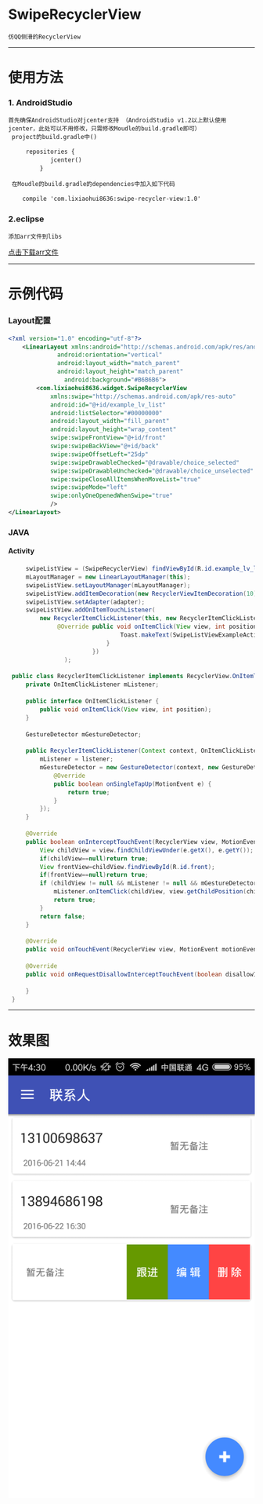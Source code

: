# SwipeRecyclerView
    仿QQ侧滑的RecyclerView
----------------------------------------------------------------------------
# 使用方法
### 1. AndroidStudio
    首先确保AndroidStudio对jcenter支持 （AndroidStudio v1.2以上默认使用jcenter，此处可以不用修改，只需修改Moudle的build.gradle即可）
     project的build.gradle中()
```xml
     repositories {
            jcenter()
         }
```
     在Moudle的build.gradle的dependencies中加入如下代码
```xml
    compile 'com.lixiaohui8636:swipe-recycler-view:1.0'
```
### 2.eclipse
    添加arr文件到libs
[点击下载arr文件](http://blog.csdn.net/u013033258/article/details/51728159)

------------------------------------------------------------------------------------
# 示例代码
### Layout配置
```xml
<?xml version="1.0" encoding="utf-8"?>
    <LinearLayout xmlns:android="http://schemas.android.com/apk/res/android"
              android:orientation="vertical"
              android:layout_width="match_parent"
              android:layout_height="match_parent"
                android:background="#B6B6B6">
        <com.lixiaohui8636.widget.SwipeRecyclerView
            xmlns:swipe="http://schemas.android.com/apk/res-auto"
            android:id="@+id/example_lv_list"
            android:listSelector="#00000000"
            android:layout_width="fill_parent"
            android:layout_height="wrap_content"
            swipe:swipeFrontView="@+id/front"
            swipe:swipeBackView="@+id/back"
            swipe:swipeOffsetLeft="25dp"
            swipe:swipeDrawableChecked="@drawable/choice_selected"
            swipe:swipeDrawableUnchecked="@drawable/choice_unselected"
            swipe:swipeCloseAllItemsWhenMoveList="true"
            swipe:swipeMode="left"
            swipe:onlyOneOpenedWhenSwipe="true"
            />
</LinearLayout>
```
### JAVA
#### Activity
```java
     swipeListView = (SwipeRecyclerView) findViewById(R.id.example_lv_list);
     mLayoutManager = new LinearLayoutManager(this);
     swipeListView.setLayoutManager(mLayoutManager);
     swipeListView.addItemDecoration(new RecyclerViewItemDecoration(10));
     swipeListView.setAdapter(adapter);
     swipeListView.addOnItemTouchListener(
         new RecyclerItemClickListener(this, new RecyclerItemClickListener.OnItemClickListener() {
              @Override public void onItemClick(View view, int position) {
                                Toast.makeText(SwipeListViewExampleActivity.this,""+position,Toast.LENGTH_LONG).show();
                            }
                        })
                );

 public class RecyclerItemClickListener implements RecyclerView.OnItemTouchListener {
     private OnItemClickListener mListener;

     public interface OnItemClickListener {
         public void onItemClick(View view, int position);
     }

     GestureDetector mGestureDetector;

     public RecyclerItemClickListener(Context context, OnItemClickListener listener) {
         mListener = listener;
         mGestureDetector = new GestureDetector(context, new GestureDetector.SimpleOnGestureListener() {
             @Override
             public boolean onSingleTapUp(MotionEvent e) {
                 return true;
             }
         });
     }

     @Override
     public boolean onInterceptTouchEvent(RecyclerView view, MotionEvent e) {
         View childView = view.findChildViewUnder(e.getX(), e.getY());
         if(childView==null)return true;
         View frontView=childView.findViewById(R.id.front);
         if(frontView==null)return true;
         if (childView != null && mListener != null && mGestureDetector.onTouchEvent(e)&&frontView.isClickable()) {
             mListener.onItemClick(childView, view.getChildPosition(childView));
             return true;
         }
         return false;
     }

     @Override
     public void onTouchEvent(RecyclerView view, MotionEvent motionEvent) { }

     @Override
     public void onRequestDisallowInterceptTouchEvent(boolean disallowIntercept) {

     }
 }
```
-------------------------------------------------------------------------------------
# 效果图
![image](https://github.com/lixiaohui8636/SwipeRecyclerView/blob/master/aa.png)